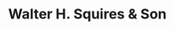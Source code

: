 ---
title: "Walter H. Squires & Son"
url: /exeter/walter-h-squires-and-son/
shop: funeral directors
---